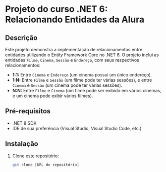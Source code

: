﻿# Projeto do curso .NET 6: Relacionando Entidades da Alura

## Descrição

Este projeto demonstra a implementação de relacionamentos entre entidades utilizando o Entity Framework Core no .NET 6.  O projeto inclui as entidades `Filme`, `Cinema`, `Sessão` e `Endereço`, com seus respectivos relacionamentos:

* **1:1:** Entre `Cinema` e `Endereço` (um cinema possui um único endereço).
* **1:N:** Entre `Filme` e `Sessão` (um filme pode ter várias sessões), e entre `Cinema` e `Sessão` (um cinema pode ter várias sessões).
* **N:N:** Entre `Filme` e `Cinema` (um filme pode ser exibido em vários cinemas, e um cinema pode exibir vários filmes).

## Pré-requisitos

* .NET 8 SDK
* IDE de sua preferência (Visual Studio, Visual Studio Code, etc.)

## Instalação

1. Clone este repositório:
   ```bash
   git clone [URL do repositório]
